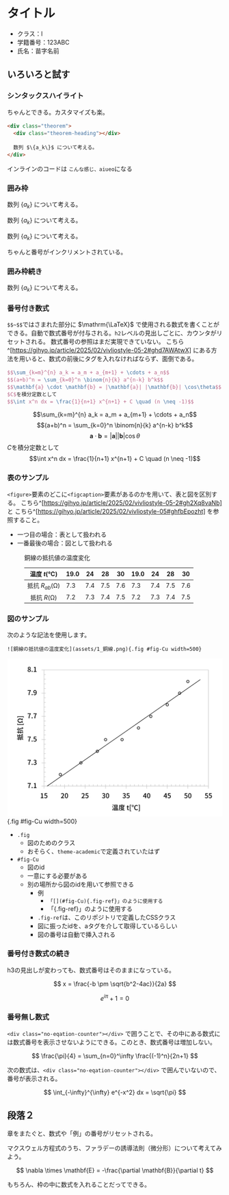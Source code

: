 # タイトル

<div class="author">

- クラス：l
- 学籍番号：123ABC
- 氏名：苗字名前

</div>

## いろいろと試す

### シンタックスハイライト

ちゃんとできる。カスタマイズも楽。

```html title=testあああ.html
<div class="theorem">
  <div class="theorem-heading"></div>

  数列 $\{a_k\}$ について考える。
</div>
```

インラインのコードは `こんな感じ、aiueo`になる

### 囲み枠

<div class="theorem">
<div class="theorem-heading"></div>

数列 $\{a_k\}$ について考える。

</div>

<div class="theorem">
<div class="theorem-heading"></div>

数列 $\{a_k\}$ について考える。

</div>

<div class="theorem">
<div class="theorem-heading"></div>

数列 $\{a_k\}$ について考える。

</div>

ちゃんと番号がインクリメントされている。

### 囲み枠続き

<div class="theorem">
<div class="theorem-heading"></div>

数列 $\{a_k\}$ について考える。

</div>

### 番号付き数式

`$$~$$`ではさまれた部分に $\mathrm{\LaTeX}$ で使用される数式を書くことができる。自動で数式番号が付与される。`h2`レベルの見出しごとに、カウンタがリセットされる。
数式番号の参照はまだ実現できていない。
こちら^[https://gihyo.jp/article/2025/02/vivliostyle-05-2#ghd7AWAtwX] にある方法を用いると、数式の前後にタグを入れなければならず、面倒である。

```tex title=texのサンプル
$$\sum_{k=m}^{n} a_k = a_m + a_{m+1} + \cdots + a_n$$
$$(a+b)^n = \sum_{k=0}^n \binom{n}{k} a^{n-k} b^k$$
$$\mathbf{a} \cdot \mathbf{b} = |\mathbf{a}| |\mathbf{b}| \cos\theta$$
$C$を積分定数として
$$\int x^n dx = \frac{1}{n+1} x^{n+1} + C \quad (n \neq -1)$$
```

$$\sum_{k=m}^{n} a_k = a_m + a_{m+1} + \cdots + a_n$$
$$(a+b)^n = \sum_{k=0}^n \binom{n}{k} a^{n-k} b^k$$
$$\mathbf{a} \cdot \mathbf{b} = |\mathbf{a}| |\mathbf{b}| \cos\theta$$
$C$を積分定数として
$$\int x^n dx = \frac{1}{n+1} x^{n+1} + C \quad (n \neq -1)$$

### 表のサンプル

`<figure>`要素のどこに`<figcaption>`要素があるのかを用いて、表と図を区別する。
こちら^[https://gihyo.jp/article/2025/02/vivliostyle-05-2#gh2Xq8vaNb] と こちら^[https://gihyo.jp/article/2025/02/vivliostyle-05#ghfbEpozht] を参照すること。

- 一つ目の場合：表として扱われる
- 一番最後の場合：図として扱われる

<figure class="table">
<figcaption>銅線の抵抗値の温度変化</figcaption>

|   温度 $t$(℃)    | 19.0 | 24  | 28  | 30  | 19.0 | 24  | 28  | 30  |
| :--------------: | ---- | --- | --- | --- | ---- | --- | --- | --- |
| 抵抗 $R_{ab}$(Ω) | 7.3  | 7.4 | 7.5 | 7.6 | 7.3  | 7.4 | 7.5 | 7.6 |
|   抵抗 $R$(Ω)    | 7.2  | 7.3 | 7.4 | 7.5 | 7.2  | 7.3 | 7.4 | 7.5 |

</figure>

### 図のサンプル

次のような記法を使用します。

```
![銅線の抵抗値の温度変化](assets/1_銅線.png){.fig #fig-Cu width=500}
```

![銅線の抵抗値の温度変化](assets/1_銅線.png){.fig #fig-Cu width=500}

- `.fig`
  - 図のためのクラス
  - おそらく、`theme-academic`で定義されていたはず
- `#fig-Cu`
  - 図のid
  - 一意にする必要がある
  - 別の場所から図のidを用いて参照できる
    - 例
      - `「[](#fig-Cu){.fig-ref}」のように使用する`
      - 「[](#fig-Cu){.fig-ref}」のように使用する
    - `.fig-ref`は、このリポジトリで定義したCSSクラス
    - 図に振ったidを、aタグを介して取得しているらしい
    - 図の番号は自動で挿入される

### 番号付き数式の続き

h3の見出しが変わっても、数式番号はそのままになっている。

$$
x = \frac{-b \pm \sqrt{b^2-4ac}}{2a}
$$

$$
e^{i\pi} + 1 = 0
$$

### 番号無し数式

`<div class="no-eqation-counter"></div>` で囲うことで、その中にある数式には数式番号を表示させないようにできる。このとき、数式番号は増加しない。

<div class="no-eqation-counter">

$$
\frac{\pi}{4} = \sum_{n=0}^\infty \frac{(-1)^n}{2n+1}
$$

</div>

次の数式は、`<div class="no-eqation-counter"></div>` で囲んでいないので、番号が表示される。

$$
\int_{-\infty}^{\infty} e^{-x^2} dx = \sqrt{\pi}
$$

## 段落２

章をまたぐと、数式や「例」の番号がリセットされる。

<div class="theorem">
<div class="theorem-heading"></div>

マクスウェル方程式のうち、ファラデーの誘導法則（微分形）について考えてみよう。

$$
\nabla \times \mathbf{E} = -\frac{\partial \mathbf{B}}{\partial t}
$$

もちろん、枠の中に数式を入れることだってできる。

</div>
